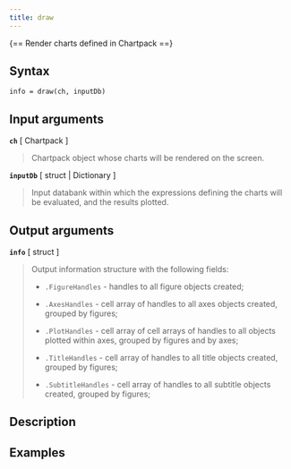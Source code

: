 ```yaml
---
title: draw
---
```


{== Render charts defined in Chartpack ==}


## Syntax

    info = draw(ch, inputDb)


## Input arguments

__`ch`__ [ Chartpack ]
> 
> Chartpack object whose charts will be rendered on the screen.
> 

__`inputDb`__ [ struct | Dictionary ]
> 
> Input databank within which the expressions defining the charts will be
> evaluated, and the results plotted.
> 

## Output arguments

__`info`__ [ struct ]
> 
> Output information structure with the following fields:
> 
> * `.FigureHandles` - handles to all figure objects created;
> 
> * `.AxesHandles` - cell array of handles to all axes objects created,
>   grouped by figures;
> 
> * `.PlotHandles` - cell array of cell arrays of handles to all objects
>   plotted within axes, grouped by figures and by axes;
> 
> * `.TitleHandles` - cell array of handles to all title objects created,
>   grouped by figures;
> 
> * `.SubtitleHandles` - cell array of handles to all subtitle objects
>   created, grouped by figures;
> 

## Description


## Examples

